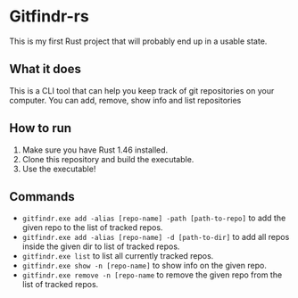 # Gitfindr-rs

This is my first Rust project that will probably end up in a usable state.

## What it does
This is a CLI tool that can help you keep track of git repositories on your computer. You can add, remove, show info and list repositories

## How to run
1. Make sure you have Rust 1.46 installed.
2. Clone this repository and build the executable.
3. Use the executable!

## Commands
- `gitfindr.exe add -alias [repo-name] -path [path-to-repo]` to add the given repo to the list of tracked repos.
- `gitfindr.exe add -alias [repo-name] -d [path-to-dir]` to add all repos inside the given dir to list of tracked repos.
- `gitfindr.exe list` to list all currently tracked repos.
- `gitfindr.exe show -n [repo-name]` to show info on the given repo.
- `gitfindr.exe remove -n [repo-name` to remove the given repo from the list of tracked repos.